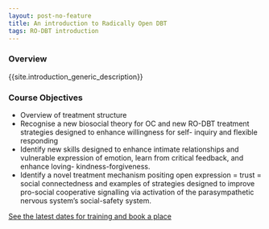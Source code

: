 ```yaml
---
layout: post-no-feature
title: An introduction to Radically Open DBT
tags: RO-DBT introduction
---
```




### Overview

{{site.introduction_generic_description}}

### Course Objectives

- Overview of treatment structure
- Recognise a new biosocial theory for OC and new RO-DBT treatment strategies designed
to enhance willingness for self- inquiry and flexible responding
- Identify new skills designed to enhance intimate relationships and vulnerable expression of emotion, learn from critical feedback, and enhance loving- kindness-forgiveness.
- Identify a novel treatment mechanism positing open expression = trust = social connectedness and examples of strategies designed to improve pro-social cooperative signalling via activation of the parasympathetic nervous system’s social-safety system. 


[See the latest dates for training and book a place](/events/)
